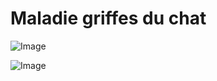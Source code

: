 # Maladie griffes du chat

![Image](.//media/infections/Scan_0015.jpg)

![Image](.//media/infections/Scan_0015_verso.jpg)
